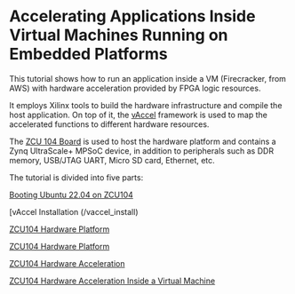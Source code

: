 # **Accelerating Applications Inside Virtual Machines Running on Embedded Platforms** 



This tutorial shows how to run an application inside a VM (Firecracker, from AWS) with hardware acceleration provided by FPGA logic resources. 

It employs Xilinx tools to build the hardware infrastructure and compile the host application. On top of it, the [vAccel](https://vaccel.org/) framework is used to map the accelerated functions to different hardware resources.

The [ZCU 104 Board](https://www.xilinx.com/products/boards-and-kits/zcu104.html) is used to host the hardware platform and contains a Zynq UltraScale+ MPSoC device, in addition to peripherals such as DDR memory, USB/JTAG UART, Micro SD card, Ethernet, etc.



The tutorial is divided into five parts:

[Booting Ubuntu 22.04 on ZCU104](/main/boot)

[vAccel Installation (/vaccel_install)

[ZCU104 Hardware Platform](/zcu104_hw_platform)

[ZCU104 Hardware Platform](/zcu104_hw_platform)

[ZCU104 Hardware Acceleration](/zcu104_hw_acceleration)

[ZCU104 Hardware Acceleration Inside a Virtual Machine](/zcu104_vm_hw_accel)
